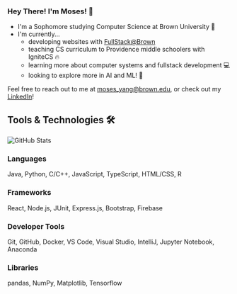 ### Hey There! I'm Moses! 👋

- I'm a Sophomore studying Computer Science at Brown University 🤎
- I'm currently...
  - developing websites with [FullStack@Brown](https://github.com/fullstackatbrown)
  - teaching CS curriculum to Providence middle schoolers with IgniteCS  🔥
  - learning more about computer systems and fullstack development  💻
  - looking to explore more in AI and ML! 🤖

Feel free to reach out to me at <moses_yang@brown.edu>, or check out my [LinkedIn](https://www.linkedin.com/in/moses-yang-54a740251/)!

## Tools & Technologies 🛠️

![GitHub Stats](https://github-readme-stats.vercel.app/api/top-langs/?username=myang1220&theme=radical&show_icons=true&hide_border=true&layout=compact)

### Languages
Java, Python, C/C++, JavaScript, TypeScript, HTML/CSS, R
### Frameworks
React, Node.js, JUnit, Express.js, Bootstrap, Firebase
### Developer Tools
Git, GitHub, Docker, VS Code, Visual Studio, IntelliJ, Jupyter Notebook, Anaconda
### Libraries
pandas, NumPy, Matplotlib, Tensorflow

<!--
**myang1220/myang1220** is a ✨ _special_ ✨ repository because its `README.md` (this file) appears on your GitHub profile.

Here are some ideas to get you started:

- 🔭 I’m currently working on ...
- 🌱 I’m currently learning ...
- 👯 I’m looking to collaborate on ...
- 🤔 I’m looking for help with ...
- 💬 Ask me about ...
- 📫 How to reach me: ...
- 😄 Pronouns: ...
- ⚡ Fun fact: ...
-->
